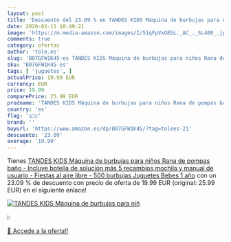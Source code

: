 ```yaml
---
layout: post
title: 'Descuento del 23.09 % en TANDES KIDS Máquina de burbujas para niñ'
date: 2020-02-11 10:49:21
image: 'https://m.media-amazon.com/images/I/51qFpVxGEbL._AC_._SL400_.jpg'
comments: true
category: ofertas
author: 'tole.es'
slug: 'B07GFW1K45-es TANDES KIDS Máquina de burbujas para niños Rana de pompas...'
sku: 'B07GFW1K45-es'
tags: [ 'juguetes', ]
actualPrice: 19.99 EUR
currency: EUR
price: 19.99
comparePrice: 25.99 EUR
prodname: 'TANDES KIDS Máquina de burbujas para niños Rana de pompas baño - Incluye botella de solución más 5 recambios  mochila y manual de usuario - Fiestas al aire libre - 500 burbujas Juguetes Bebes 1 año'
country: 'es'
flag: '🇪🇸'
brand: ''
buyurl: 'https://www.amazon.es/dp/B07GFW1K45/?tag=tolees-21'
descuento: '23.09'
average: '19.99'
---
```


Tienes [TANDES KIDS Máquina de burbujas para niños Rana de pompas baño - Incluye botella de solución más 5 recambios  mochila y manual de usuario - Fiestas al aire libre - 500 burbujas Juguetes Bebes 1 año](https://www.amazon.es/dp/B07GFW1K45/?tag=tolees-21) con un 23.09 % de descuento con precio de oferta de 19.99 EUR (original: 25.99 EUR) en el siguiente enlace!

[![TANDES KIDS Máquina de burbujas para niñ](https://m.media-amazon.com/images/I/51qFpVxGEbL._AC_._SL400_.jpg)](https://www.amazon.es/dp/B07GFW1K45/?tag=tolees-21)

ℹ️:


[🛒 Accede a la oferta!!](https://www.amazon.es/dp/B07GFW1K45/?tag=tolees-21)
